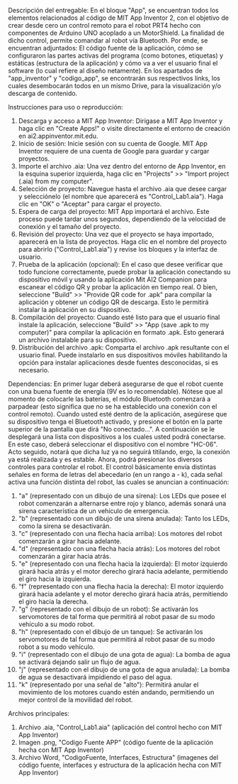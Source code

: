 Descripción del entregable: En el bloque "App", se encuentran todos los elementos relacionados al código de MIT App Inventor 2, con el objetivo de crear desde cero un control remoto para el robot PRT4 hecho con componentes de Arduino UNO acoplado a un MotorShield. La finalidad de dicho control, permite comandar al robot vía Bluetooth. Por ende, se encuentran adjuntados: El código fuente de la aplicación, cómo se configuraron las partes activas del programa (como botones, etiquetas) y estáticas (estructura de la aplicación) y cómo va a ver el usuario final el software (lo cual refiere al diseño netamente). En los apartados de "app_inventor" y "codigo_app", se encontrarán sus respectivos links, los cuales desembocarán todos en un mismo Drive, para la visualización y/o descarga de contenido.

Instrucciones para uso o reproducción:
1. Descarga y acceso a MIT App Inventor: Dirígase a MIT App Inventor y haga clic en "Create Apps!" o visite directamente el entorno de creación en ai2.appinventor.mit.edu.
2. Inicio de sesión: Inicie sesión con su cuenta de Google. MIT App Inventor requiere de una cuenta de Google para guardar y cargar proyectos.
3. Importe el archivo .aia: Una vez dentro del entorno de App Inventor, en la esquina superior izquierda, haga clic en "Projects" >> "Import project (.aia) from my computer".
4. Selección de proyecto: Navegue hasta el archivo .aia que desee cargar y selecciónelo (el nombre que aparecerá es "Control_Lab1.aia"). Haga clic en "OK" o "Aceptar" para cargar el proyecto.
5. Espera de carga del proyecto: MIT App importará el archivo. Este proceso puede tardar unos segundos, dependiendo de la velocidad de conexión y el tamaño del proyecto. 
6. Revisión del proyecto: Una vez que el proyecto se haya importado, aparecerá en la lista de proyectos. Haga clic en el nombre del proyecto para abrirlo ("Control_Lab1.aia") y revise los bloques y la interfaz de usuario.
7. Prueba de la aplicación (opcional): En el caso que desee verificar que todo funcione correctamente, puede probar la aplicación conectando su dispositivo móvil y usando la aplicación Mit AI2 Companion para escanear el código QR y probar la aplicación en tiempo real. O bien, seleccione "Build" >> "Provide QR code for .apk" para compilar la aplicación y obtener un código QR de descarga. Esto le permitirá instalar la aplicación en su dispositivo.
8. Compilación del proyecto: Cuando esté listo para que el usuario final instale la aplicación, seleccione "Build" >> "App (save .apk to my computer)" para compilar la aplicación en formato .apk. Esto generará un archivo instalable para su dispositivo.
9. Distribución del archivo .apk: Comparta el archivo .apk resultante con el usuario final. Puede instalarlo en sus dispositivos móviles habilitando la opción para instalar aplicaciones desde fuentes desconocidas, si es necesario. 

Dependencias: En primer lugar deberá asegurarse de que el robot cuente con una buena fuente de energía (9V es lo recomendable). Nótese que al momento de colocarle las baterías, el módulo Bluetooth comenzará a parpadear (esto significa que no se ha establecido una conexión con el control remoto). Cuando usted esté dentro de la aplicación, asegúrese que su dispositivo tenga el Bluetooth activado, y presione el botón en la parte superior de la pantalla que dirá "No conectado...". A continuación se le desplegará una lista con dispositivos a los cuales usted podrá conectarse. En este caso, deberá seleccionar el dispositivo con el nombre "HC-06". Acto seguido, notará que dicha luz ya no seguirá titilando, ergo, la conexión ya está realizada y es estable. Ahora, podrá presionar los diversos controles para controlar el robot. El control básicamente envía distintas señales en forma de letras del abecedario (en un rango a - k), cada señal activa una función distinta del robot, las cuales se anuncian a continuación: 
1. "a" (representado con un dibujo de una sirena): Los LEDs que posee el robot comenzarán a alternarse entre rojo y blanco, además sonará una sirena característica de un vehículo de emergencia.
2. "b" (representado con un dibujo de una sirena anulada): Tanto los LEDs, como la sirena se desactivarán. 
3. "c" (representado con una flecha hacia arriba): Los motores del robot comenzarán a girar hacia adelante.
4. "d" (representado con una flecha hacia atrás): Los motores del robot comenzarán a girar hacia atrás.
5. "e" (representado con una flecha hacia la izquierda): El motor izquierdo girará hacia atrás y el motor derecho girará hacia adelante, permitiendo el giro hacia la izquierda.
6. "f" (representado con una flecha hacia la derecha): El motor izquierdo girará hacia adelante y el motor derecho girará hacia atrás, permitiendo el giro hacia la derecha.
7. "g" (representado con el dibujo de un robot): Se activarán los servomotores de tal forma que permitirá al robot pasar de su modo vehículo a su modo robot.
8. "h" (representado con el dibujo de un tanque): Se activarán los servomotores de tal forma que permitirá al robot pasar de su modo robot a su modo vehículo.
9. "i" (representado con el dibujo de una gota de agua): La bomba de agua se activará dejando salir un flujo de agua.
10. "j" (representado con el dibujo de una gota de agua anulada): La bomba de agua se desactivará impidiendo el paso del agua. 
11. "k" (representado por una señal de "alto"): Permitirá anular el movimiento de los motores cuando estén andando, permitiendo un mejor control de la movilidad del robot. 

Archivos principales: 
1. Archivo .aia, "Control_Lab1.aia" (aplicación del control hecho con MIT App Inventor)
2. Imagen .png, "Codigo Fuente APP" (código fuente de la aplicación hecha con MIT App Inventor)
3. Archivo Word, "CodigoFuente, Interfaces, Estructura" (imagenes del código fuente, interfaces y estructura de la aplicación hecha con MIT App Inventor)
